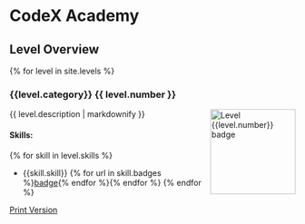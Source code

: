 # CodeX Academy

## Level Overview

{% for level in site.levels %}

### {{level.category}} {{ level.number }} 

<a href="{{level.pathway}}" target="_blank">
    <img align="right" src="{{level.badge_image}}" alt="Level {{level.number}} badge" width="150"/>
</a>
{{ level.description | markdownify }}

#### Skills:

{% for skill in level.skills %}
- {{skill.skill}} {% for url in skill.badges %}[badge]({{url}}){% endfor %}{% endfor %}
{% endfor %}


[Print Version](overview-print.md)


